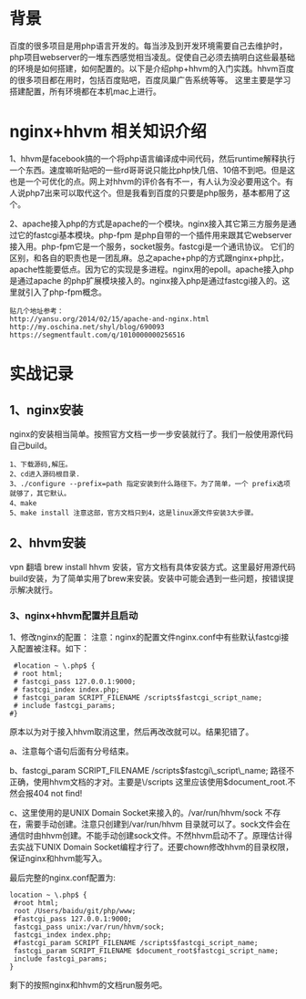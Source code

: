 # 背景
百度的很多项目是用php语言开发的。每当涉及到开发环境需要自己去维护时，php项目webserver的一堆东西感觉相当凌乱。促使自己必须去搞明白这些最基础的环境是如何搭建，如何配置的。以下是介绍php+hhvm的入门实践。hhvm百度的很多项目都在用时，包括百度贴吧，百度凤巢广告系统等等。
这里主要是学习搭建配置，所有环境都在本机mac上进行。

# nginx+hhvm 相关知识介绍

1、hhvm是facebook搞的一个将php语言编译成中间代码，然后runtime解释执行一个东西。速度嘛听贴吧的一些rd哥哥说只能比php快几倍、10倍不到吧。但是这也是一个可优化的点。网上对hhvm的评价各有不一，有人认为没必要用这个。有人说php7出来可以取代这个。但是我看到百度的只要是php服务，基本都用了这个。

2、apache接入php的方式是apache的一个模块。nginx接入其它第三方服务是通过它的fastcgi基本模块。php-fpm 是php自带的一个插件用来跟其它webserver接入用。php-fpm它是一个服务，socket服务。fastcgi是一个通讯协议。
它们的区别，和各自的职责也是一团乱麻。总之apache+php的方式跟nginx+php比，apache性能要低点。因为它的实现是多进程。nginx用的epoll。apache接入php是通过apache 的php扩展模块接入的。nginx接入php是通过fastcgi接入的。这里就引入了php-fpm概念。

```
贴几个地址参考：
http://yansu.org/2014/02/15/apache-and-nginx.html
http://my.oschina.net/shyl/blog/690093
https://segmentfault.com/q/1010000000256516
```
# 实战记录
## 1、nginx安装
nginx的安装相当简单。按照官方文档一步一步安装就行了。我们一般使用源代码自己build。

```
1、下载源码,解压。
2、cd进入源码根目录.
3、./configure --prefix=path 指定安装到什么路径下。为了简单，一个 prefix选项就够了，其它默认。
4、make
5、make install 注意这部，官方文档只到4，这是linux源文件安装3大步骤。
```

## 2、hhvm安装
vpn 翻墙 brew install hhvm 安装，官方文档有具体安装方式。这里最好用源代码build安装，为了简单实用了brew来安装。安装中可能会遇到一些问题，按错误提示解决就行。

### 3、nginx+hhvm配置并且启动
1、修改nginx的配置：
注意：nginx的配置文件nginx.conf中有些默认fastcgi接入配置被注释。如下：

```
 #location ~ \.php$ {
 # root html;
 # fastcgi_pass 127.0.0.1:9000;
 # fastcgi_index index.php;
 # fastcgi_param SCRIPT_FILENAME /scripts$fastcgi_script_name;
 # include fastcgi_params;
#}
```

原本以为对于接入hhvm取消这里，然后再改改就可以。结果犯错了。

a、注意每个语句后面有分号结束。

b、fastcgi\_param SCRIPT\_FILENAME \/scripts$fastcgi\_script\_name; 路径不正确，使用hhvm文档的才对。主要是\/scripts 这里应该使用$document\_root.不然会报404 not find!

c、这里使用的是UNIX Domain Socket来接入的。\/var\/run\/hhvm\/sock 不存在，需要手动创建。注意只创建到\/var\/run\/hhvm 目录就可以了。sock文件会在通信时由hhvm创建。不能手动创建sock文件。不然hhvm启动不了。原理估计得去实战下UNIX Domain Socket编程才行了。还要chown修改hhvm的目录权限，保证nginx和hhvm能写入。

最后完整的nginx.conf配置为:

```
location ~ \.php$ {
 #root html;
 root /Users/baidu/git/php/www;
 #fastcgi_pass 127.0.0.1:9000;
 fastcgi_pass unix:/var/run/hhvm/sock;
 fastcgi_index index.php;
 #fastcgi_param SCRIPT_FILENAME /scripts$fastcgi_script_name;
 fastcgi_param SCRIPT_FILENAME $document_root$fastcgi_script_name;
 include fastcgi_params;
}
```

剩下的按照nginx和hhvm的文档run服务吧。
